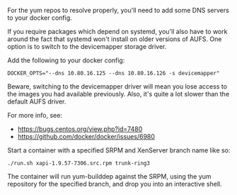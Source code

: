 For the yum repos to resolve properly, you'll need to add some DNS servers to
your docker config.

If you require packages which depend on systemd, you'll also have to work around
the fact that systemd won't install on older versions of AUFS. One option is to
switch to the devicemapper storage driver.

Add the following to your docker config:

```
DOCKER_OPTS="--dns 10.80.16.125 --dns 10.80.16.126 -s devicemapper"
```

Beware, switching to the devicemapper driver will mean you lose access to the
images you had available previously. Also, it's quite a lot slower than the
default AUFS driver.

For more info, see:

* https://bugs.centos.org/view.php?id=7480
* https://github.com/docker/docker/issues/6980

Start a container with a specified SRPM and XenServer branch name like so:

```
./run.sh xapi-1.9.57-7306.src.rpm trunk-ring3
```

The container will run yum-builddep against the SRPM, using the yum repository
for the specified branch, and drop you into an interactive shell.
